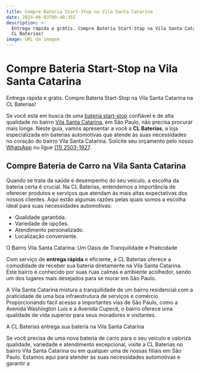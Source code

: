 ```yaml
---
title: Compre Bateria Start-Stop na Vila Santa Catarina
date: 2024-06-03T09:40:35Z
description: >-
  Entrega rápida e grátis. Compre Bateria Start-Stop na Vila Santa Catarina na
  CL Baterias!
image: URL da imagem
---
```

# Compre Bateria Start-Stop na Vila Santa Catarina

Entrega rápida e grátis. Compre Bateria Start-Stop na Vila Santa Catarina na CL Baterias!

Se você está em busca de uma [bateria start-stop](https://www.clbaterias.com.br/bateria-start-stop "Bateria Start-Stop") confiável e de alta qualidade no bairro <a href="https://www.google.com/maps/place/Vila+Santa+Catarina,+S%C3%A3o+Paulo+-+SP/data=!4m2!3m1!1s0x94ce5aa2c5a47ca5:0xd4ed4c045b8794ad?sa=X&amp;ved=1t:242&amp;ictx=111" target="_blank" rel="noopener">Vila Santa Catarina</a>, em São Paulo, não precisa procurar mais longe. Neste guia, vamos apresentar a você a **CL Baterias**, a loja especializada em baterias automotivas que atende às suas necessidades no coração do bairro Vila Santa Catarina. Solicite seu orçamento pelo nosso [WhatsApp](https://api.whatsapp.com/send?phone=5511934986472) ou ligue [(11) 2503-1927](tel:+551125031927).

## Compre Bateria de Carro na Vila Santa Catarina

Quando se trata da saúde e desempenho do seu veículo, a escolha da bateria certa é crucial. Na CL Baterias, entendemos a importância de oferecer produtos e serviços que atendam às mais altas expectativas dos nossos clientes. Aqui estão algumas razões pelas quais somos a escolha ideal para suas necessidades automotivas:

* Qualidade garantida.
* Variedade de opções.
* Atendimento personalizado.
* Localização conveniente.

O Bairro Vila Santa Catarina: Um Oásis de Tranquilidade e Praticidade

Com serviço de **entrega rápida** e eficiente, a CL Baterias oferece a comodidade de receber sua bateria diretamente na Vila Santa Catarina. Este bairro é conhecido por suas ruas calmas e ambiente acolhedor, sendo um dos lugares mais desejados para se morar em São Paulo.

A Vila Santa Catarina mistura a tranquilidade de um bairro residencial com a praticidade de uma boa infraestrutura de serviços e comércio. Proporcionando fácil acesso a importantes vias de São Paulo, como a Avenida Washington Luís e a Avenida Cupecê, o bairro oferece uma qualidade de vida superior para seus moradores e visitantes.

A CL Baterias entrega sua bateria na Vila Santa Catarina

Se você precisa de uma nova bateria de carro para o seu veículo e valoriza qualidade, variedade e atendimento excepcional, visite a CL Baterias no bairro Vila Santa Catarina ou em qualquer uma de nossas filiais em São Paulo. Estamos aqui para atender às suas necessidades automotivas e garantir a